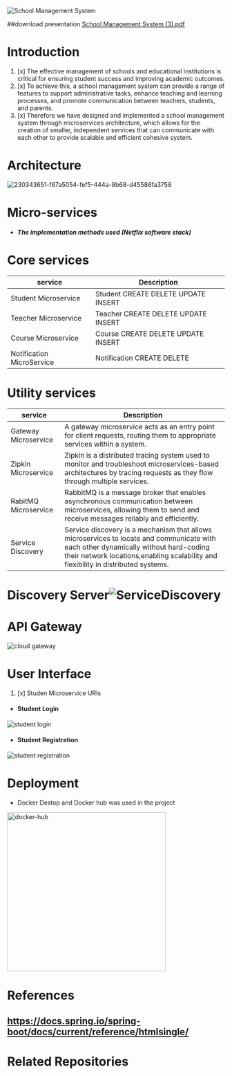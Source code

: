 ![School Management System](https://github.com/dhanushka365/SchoolEase/assets/66137046/b1509d87-afd1-463d-a15e-3c748ebed843)

##download presentation
[School Management System (3).pdf](https://github.com/dhanushka365/SchoolEase/files/11475123/School.Management.System.3.pdf)

# Introduction
1. [x] The effective management of schools and educational institutions is critical for ensuring student success and improving academic outcomes.
2. [x] To achieve this, a school management system can provide a range of features to support administrative tasks, enhance teaching and learning processes, and promote communication between teachers, students, and parents.
3. [x] Therefore we have designed and implemented a school management system through microservices architecture, which allows for the creation of smaller, independent services that can communicate with each other to provide scalable and efficient cohesive system.

# Architecture
![230343651-f67a5054-fef5-444a-9b68-d45586fa3758](https://github.com/dhanushka365/SchoolEase/assets/66137046/62254caf-c68f-4fc3-a111-3058f5e8b8a5)

# Micro-services
* ##### The implementation methods used (Netflix software stack)

# Core services
|service                       | Description                                                                            | 
| ---------------------------- | -------------------------------------------------------------------------------------- | 
| Student Microservice         | Student CREATE DELETE UPDATE INSERT                                                    | 
| Teacher Microservice         | Teacher CREATE DELETE UPDATE INSERT                                                    | 
| Course Microservice          | Course CREATE DELETE UPDATE INSERT                                                     | 
| Notification MicroService    | Notification CREATE DELETE                                                             | 

# Utility services
|service                       | Description                                                                                                                                                                 | 
| ---------------------------- | --------------------------------------------------------------------------------------------------------------------------------------------------------------------------- | 
| Gateway Microservice         | A gateway microservice acts as an entry point for client requests, routing them to appropriate services within a system.                                                    | 
| Zipkin Microservice          | Zipkin is a distributed tracing system used to monitor and troubleshoot microservices-based architectures by tracing requests as they flow through multiple services.       | 
| RabitMQ Microservice         | RabbitMQ is a message broker that enables asynchronous communication between microservices, allowing them to send and receive messages reliably and efficiently.            | 
| Service Discovery            | Service discovery is a mechanism that allows microservices to locate and communicate with each other dynamically without hard-coding their network locations,enabling scalability and flexibility in distributed systems.           |
                                                                                                       
# Discovery Server![ServiceDiscovery](https://github.com/dhanushka365/SchoolEase/assets/66137046/457d85b7-5002-4d0c-a090-38b26b219eb7)


# API Gateway

![cloud gateway](https://github.com/dhanushka365/SchoolEase/assets/66137046/9b1f9a1e-8860-45e2-a342-d15ce525b50a)

# User Interface
1. [x] Studen Microservice URIs
* #### Student Login
![student login](https://github.com/dhanushka365/SchoolEase/assets/66137046/6bffb2c0-8c19-4734-b166-55b0287c6ed2)
* #### Student Registration
![student registration](https://github.com/dhanushka365/SchoolEase/assets/66137046/22c13d7b-56c1-473d-acc3-b979e2158446)

# Deployment
- Docker Destop  and Docker hub was used in the project
<img width="367" alt="docker-hub" src="https://github.com/dhanushka365/SchoolEase/assets/66137046/df541d51-d1d3-4050-9353-7aa59794ddc9">

# References
## https://docs.spring.io/spring-boot/docs/current/reference/htmlsingle/

# Related Repositories
